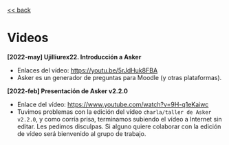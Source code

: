 
[<< back](../README.md)

# Videos

**[2022-may] Ujilliurex22. Introducción a Asker**
* Enlaces del vídeo: https://youtu.be/5rJdHuk8FBA
* Asker es un generador de preguntas para Moodle (y otras plataformas).

**[2022-feb] Presentación de Asker v2.2.0**
* Enlace del vídeo: https://www.youtube.com/watch?v=9H-q1eKaiwc
* Tuvimos problemas con la edición del vídeo `charla/taller de Asker v2.2.0`, y como corría prisa, terminamos subiendo el vídeo a Internet sin editar. Les pedimos disculpas. Si alguno quiere colaborar con la edición de vídeo será bienvenido al grupo de trabajo.
